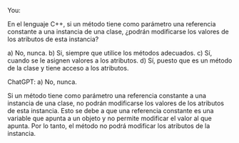 You:

En el lenguaje C++, si un método tiene como parámetro una referencia constante a una instancia de una clase, ¿podrán modificarse los valores de los atributos de esta instancia?

a)	No, nunca.
b)	Si, siempre que utilice los métodos adecuados.
c)	Sí, cuando se le asignen valores a los atributos.
d)	Sí, puesto que es un método de la clase y tiene acceso a los atributos.

ChatGPT:
a) No, nunca.

Si un método tiene como parámetro una referencia constante a una instancia de una clase, no podrán modificarse los valores de los atributos de esta instancia. Esto se debe a que una referencia constante es una variable que apunta a un objeto y no permite modificar el valor al que apunta. Por lo tanto, el método no podrá modificar los atributos de la instancia.